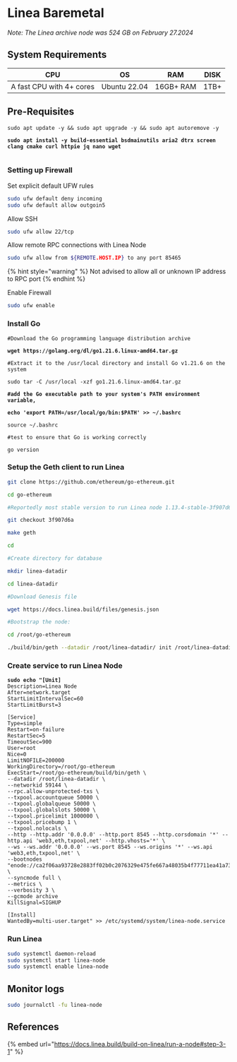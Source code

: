 # Linea Baremetal

_Note: The Linea archive node was 524 GB on February 27.2024_

## System Requirements

| CPU                      | OS           | RAM       | DISK |
| ------------------------ | ------------ | --------- | ---- |
| A fast CPU with 4+ cores | Ubuntu 22.04 | 16GB+ RAM | 1TB+ |

## Pre-Requisites

<pre class="language-bash"><code class="lang-bash">sudo apt update -y &#x26;&#x26; sudo apt upgrade -y &#x26;&#x26; sudo apt autoremove -y

<strong>sudo apt install -y build-essential bsdmainutils aria2 dtrx screen clang cmake curl httpie jq nano wget
</strong>
</code></pre>

### Setting up Firewall

Set explicit default UFW rules

```bash
sudo ufw default deny incoming
sudo ufw default allow outgoin5
```

Allow SSH

```bash
sudo ufw allow 22/tcp
```

Allow remote RPC connections with Linea Node

```bash
sudo ufw allow from ${REMOTE.HOST.IP} to any port 85465
```

{% hint style="warning" %}
Not advised to allow all or unknown IP address to RPC port
{% endhint %}

Enable Firewall

```bash
sudo ufw enable
```

### Install Go

<pre class="language-bash"><code class="lang-bash">#Download the Go programming language distribution archive

<strong>wget https://golang.org/dl/go1.21.6.linux-amd64.tar.gz
</strong><strong>
</strong>#Extract it to the /usr/local directory and install Go v1.21.6 on the system

sudo tar -C /usr/local -xzf go1.21.6.linux-amd64.tar.gz
<strong>
</strong><strong>#add the Go executable path to your system's PATH environment variable, 
</strong><strong>
</strong><strong>echo 'export PATH=/usr/local/go/bin:$PATH' >> ~/.bashrc
</strong>
source ~/.bashrc

#test to ensure that Go is working correctly

go version
</code></pre>

### Setup the Geth client to run Linea

```bash
git clone https://github.com/ethereum/go-ethereum.git

cd go-ethereum

#Reportedly most stable version to run Linea node 1.13.4-stable-3f907d6a

git checkout 3f907d6a

make geth

cd

#Create directory for database

mkdir linea-datadir

cd linea-datadir

#Download Genesis file

wget https://docs.linea.build/files/genesis.json

#Bootstrap the node:

cd /root/go-ethereum

./build/bin/geth --datadir /root/linea-datadir/ init /root/linea-datadir/genesis.json
```

### Create service to run Linea Node

<pre class="language-bash"><code class="lang-bash"><strong>sudo echo "[Unit]
</strong>Description=Linea Node
After=network.target
StartLimitIntervalSec=60
StartLimitBurst=3

[Service]
Type=simple
Restart=on-failure
RestartSec=5
TimeoutSec=900
User=root
Nice=0
LimitNOFILE=200000
WorkingDirectory=/root/go-ethereum
ExecStart=/root/go-ethereum/build/bin/geth \
--datadir /root/linea-datadir \
--networkid 59144 \
--rpc.allow-unprotected-txs \
--txpool.accountqueue 50000 \
--txpool.globalqueue 50000 \
--txpool.globalslots 50000 \
--txpool.pricelimit 1000000 \
--txpool.pricebump 1 \
--txpool.nolocals \
--http --http.addr '0.0.0.0' --http.port 8545 --http.corsdomain '*' --http.api 'web3,eth,txpool,net' --http.vhosts='*' \
--ws --ws.addr '0.0.0.0' --ws.port 8545 --ws.origins '*' --ws.api 'web3,eth,txpool,net' \
--bootnodes "enode://ca2f06aa93728e2883ff02b0c2076329e475fe667a48035b4f77711ea41a73cf6cb2ff232804c49538ad77794185d83295b57ddd2be79eefc50a9dd5c48bbb2e@3.23.106.165:30303,enode://eef91d714494a1ceb6e06e5ce96fe5d7d25d3701b2d2e68c042b33d5fa0e4bf134116e06947b3f40b0f22db08f104504dd2e5c790d8bcbb6bfb1b7f4f85313ec@3.133.179.213:30303,enode://cfd472842582c422c7c98b0f2d04c6bf21d1afb2c767f72b032f7ea89c03a7abdaf4855b7cb2dc9ae7509836064ba8d817572cf7421ba106ac87857836fa1d1b@3.145.12.13:30303" \
--syncmode full \
--metrics \
--verbosity 3 \
--gcmode archive
KillSignal=SIGHUP

[Install]
WantedBy=multi-user.target" >> /etc/systemd/system/linea-node.service
</code></pre>

### Run Linea

```bash
sudo systemctl daemon-reload
sudo systemctl start linea-node
sudo systemctl enable linea-node
```

## Monitor logs

```bash
sudo journalctl -fu linea-node
```

## References

{% embed url="https://docs.linea.build/build-on-linea/run-a-node#step-3-1" %}
